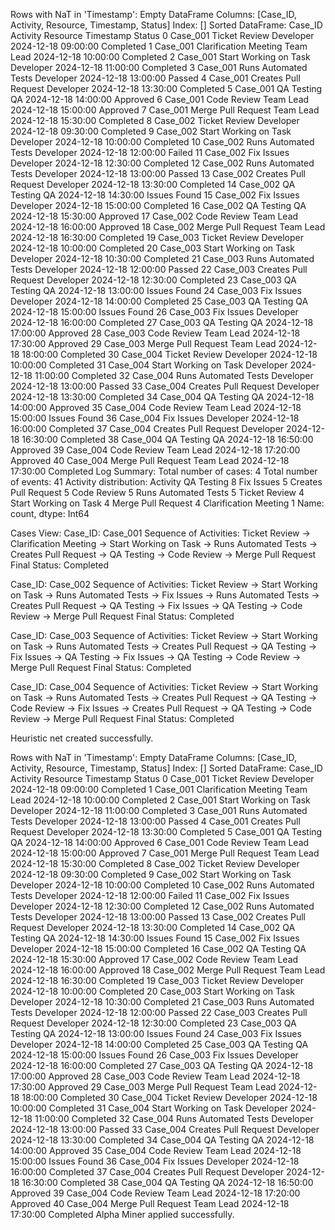Rows with NaT in 'Timestamp':
Empty DataFrame
Columns: [Case_ID, Activity, Resource, Timestamp, Status]
Index: []
Sorted DataFrame:
     Case_ID               Activity   Resource           Timestamp        Status
0   Case_001          Ticket Review  Developer 2024-12-18 09:00:00     Completed
1   Case_001  Clarification Meeting  Team Lead 2024-12-18 10:00:00     Completed
2   Case_001  Start Working on Task  Developer 2024-12-18 11:00:00     Completed
3   Case_001   Runs Automated Tests  Developer 2024-12-18 13:00:00        Passed
4   Case_001   Creates Pull Request  Developer 2024-12-18 13:30:00     Completed
5   Case_001             QA Testing         QA 2024-12-18 14:00:00      Approved
6   Case_001            Code Review  Team Lead 2024-12-18 15:00:00      Approved
7   Case_001     Merge Pull Request  Team Lead 2024-12-18 15:30:00     Completed
8   Case_002          Ticket Review  Developer 2024-12-18 09:30:00     Completed
9   Case_002  Start Working on Task  Developer 2024-12-18 10:00:00     Completed
10  Case_002   Runs Automated Tests  Developer 2024-12-18 12:00:00        Failed
11  Case_002             Fix Issues  Developer 2024-12-18 12:30:00     Completed
12  Case_002   Runs Automated Tests  Developer 2024-12-18 13:00:00        Passed
13  Case_002   Creates Pull Request  Developer 2024-12-18 13:30:00     Completed
14  Case_002             QA Testing         QA 2024-12-18 14:30:00  Issues Found
15  Case_002             Fix Issues  Developer 2024-12-18 15:00:00     Completed
16  Case_002             QA Testing         QA 2024-12-18 15:30:00      Approved
17  Case_002            Code Review  Team Lead 2024-12-18 16:00:00      Approved
18  Case_002     Merge Pull Request  Team Lead 2024-12-18 16:30:00     Completed
19  Case_003          Ticket Review  Developer 2024-12-18 10:00:00     Completed
20  Case_003  Start Working on Task  Developer 2024-12-18 10:30:00     Completed
21  Case_003   Runs Automated Tests  Developer 2024-12-18 12:00:00        Passed
22  Case_003   Creates Pull Request  Developer 2024-12-18 12:30:00     Completed
23  Case_003             QA Testing         QA 2024-12-18 13:00:00  Issues Found
24  Case_003             Fix Issues  Developer 2024-12-18 14:00:00     Completed
25  Case_003             QA Testing         QA 2024-12-18 15:00:00  Issues Found
26  Case_003             Fix Issues  Developer 2024-12-18 16:00:00     Completed
27  Case_003             QA Testing         QA 2024-12-18 17:00:00      Approved
28  Case_003            Code Review  Team Lead 2024-12-18 17:30:00      Approved
29  Case_003     Merge Pull Request  Team Lead 2024-12-18 18:00:00     Completed
30  Case_004          Ticket Review  Developer 2024-12-18 10:00:00     Completed
31  Case_004  Start Working on Task  Developer 2024-12-18 11:00:00     Completed
32  Case_004   Runs Automated Tests  Developer 2024-12-18 13:00:00        Passed
33  Case_004   Creates Pull Request  Developer 2024-12-18 13:30:00     Completed
34  Case_004             QA Testing         QA 2024-12-18 14:00:00      Approved
35  Case_004            Code Review  Team Lead 2024-12-18 15:00:00  Issues Found
36  Case_004             Fix Issues  Developer 2024-12-18 16:00:00     Completed
37  Case_004   Creates Pull Request  Developer 2024-12-18 16:30:00     Completed
38  Case_004             QA Testing         QA 2024-12-18 16:50:00      Approved
39  Case_004            Code Review  Team Lead 2024-12-18 17:20:00      Approved
40  Case_004     Merge Pull Request  Team Lead 2024-12-18 17:30:00     Completed
Log Summary:
Total number of cases: 4
Total number of events: 41
Activity distribution:
Activity
QA Testing               8
Fix Issues               5
Creates Pull Request     5
Code Review              5
Runs Automated Tests     5
Ticket Review            4
Start Working on Task    4
Merge Pull Request       4
Clarification Meeting    1
Name: count, dtype: Int64

Cases View:
Case_ID: Case_001
  Sequence of Activities: Ticket Review -> Clarification Meeting -> Start Working on Task -> Runs Automated Tests -> Creates Pull Request -> QA Testing -> Code Review -> Merge Pull Request
  Final Status: Completed

Case_ID: Case_002
  Sequence of Activities: Ticket Review -> Start Working on Task -> Runs Automated Tests -> Fix Issues -> Runs Automated Tests -> Creates Pull Request -> QA Testing -> Fix Issues -> QA Testing -> Code Review -> Merge Pull Request
  Final Status: Completed

Case_ID: Case_003
  Sequence of Activities: Ticket Review -> Start Working on Task -> Runs Automated Tests -> Creates Pull Request -> QA Testing -> Fix Issues -> QA Testing -> Fix Issues -> QA Testing -> Code Review -> Merge Pull Request
  Final Status: Completed

Case_ID: Case_004
  Sequence of Activities: Ticket Review -> Start Working on Task -> Runs Automated Tests -> Creates Pull Request -> QA Testing -> Code Review -> Fix Issues -> Creates Pull Request -> QA Testing -> Code Review -> Merge Pull Request
  Final Status: Completed

Heuristic net created successfully.




Rows with NaT in 'Timestamp':
Empty DataFrame
Columns: [Case_ID, Activity, Resource, Timestamp, Status]
Index: []
Sorted DataFrame:
     Case_ID               Activity   Resource           Timestamp        Status
0   Case_001          Ticket Review  Developer 2024-12-18 09:00:00     Completed
1   Case_001  Clarification Meeting  Team Lead 2024-12-18 10:00:00     Completed
2   Case_001  Start Working on Task  Developer 2024-12-18 11:00:00     Completed
3   Case_001   Runs Automated Tests  Developer 2024-12-18 13:00:00        Passed
4   Case_001   Creates Pull Request  Developer 2024-12-18 13:30:00     Completed
5   Case_001             QA Testing         QA 2024-12-18 14:00:00      Approved
6   Case_001            Code Review  Team Lead 2024-12-18 15:00:00      Approved
7   Case_001     Merge Pull Request  Team Lead 2024-12-18 15:30:00     Completed
8   Case_002          Ticket Review  Developer 2024-12-18 09:30:00     Completed
9   Case_002  Start Working on Task  Developer 2024-12-18 10:00:00     Completed
10  Case_002   Runs Automated Tests  Developer 2024-12-18 12:00:00        Failed
11  Case_002             Fix Issues  Developer 2024-12-18 12:30:00     Completed
12  Case_002   Runs Automated Tests  Developer 2024-12-18 13:00:00        Passed
13  Case_002   Creates Pull Request  Developer 2024-12-18 13:30:00     Completed
14  Case_002             QA Testing         QA 2024-12-18 14:30:00  Issues Found
15  Case_002             Fix Issues  Developer 2024-12-18 15:00:00     Completed
16  Case_002             QA Testing         QA 2024-12-18 15:30:00      Approved
17  Case_002            Code Review  Team Lead 2024-12-18 16:00:00      Approved
18  Case_002     Merge Pull Request  Team Lead 2024-12-18 16:30:00     Completed
19  Case_003          Ticket Review  Developer 2024-12-18 10:00:00     Completed
20  Case_003  Start Working on Task  Developer 2024-12-18 10:30:00     Completed
21  Case_003   Runs Automated Tests  Developer 2024-12-18 12:00:00        Passed
22  Case_003   Creates Pull Request  Developer 2024-12-18 12:30:00     Completed
23  Case_003             QA Testing         QA 2024-12-18 13:00:00  Issues Found
24  Case_003             Fix Issues  Developer 2024-12-18 14:00:00     Completed
25  Case_003             QA Testing         QA 2024-12-18 15:00:00  Issues Found
26  Case_003             Fix Issues  Developer 2024-12-18 16:00:00     Completed
27  Case_003             QA Testing         QA 2024-12-18 17:00:00      Approved
28  Case_003            Code Review  Team Lead 2024-12-18 17:30:00      Approved
29  Case_003     Merge Pull Request  Team Lead 2024-12-18 18:00:00     Completed
30  Case_004          Ticket Review  Developer 2024-12-18 10:00:00     Completed
31  Case_004  Start Working on Task  Developer 2024-12-18 11:00:00     Completed
32  Case_004   Runs Automated Tests  Developer 2024-12-18 13:00:00        Passed
33  Case_004   Creates Pull Request  Developer 2024-12-18 13:30:00     Completed
34  Case_004             QA Testing         QA 2024-12-18 14:00:00      Approved
35  Case_004            Code Review  Team Lead 2024-12-18 15:00:00  Issues Found
36  Case_004             Fix Issues  Developer 2024-12-18 16:00:00     Completed
37  Case_004   Creates Pull Request  Developer 2024-12-18 16:30:00     Completed
38  Case_004             QA Testing         QA 2024-12-18 16:50:00      Approved
39  Case_004            Code Review  Team Lead 2024-12-18 17:20:00      Approved
40  Case_004     Merge Pull Request  Team Lead 2024-12-18 17:30:00     Completed
Alpha Miner applied successfully.